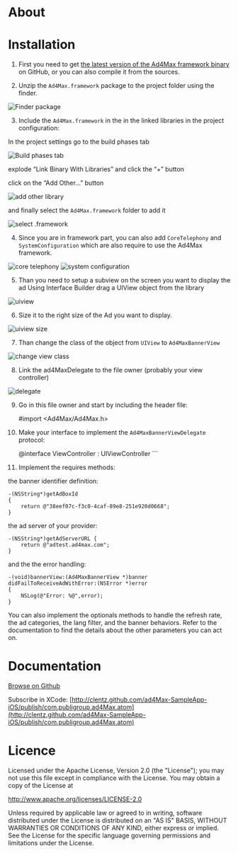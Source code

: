 About
=======================

Installation
=======================

1) First you need to get [the latest version of the Ad4Max framework binary]() on GitHub, or you can also compile it from the sources.2) Unzip the `Ad4Max.framework` package to the project folder using the finder.

![Finder package](http://clentz.github.com/ad4Max-SampleApp-iOS/tutorial/01.png)

3) Include the `Ad4Max.framework` in the in the linked libraries in the project configuration:

In the project settings go to the build phases tab

![Build phases tab](http://clentz.github.com/ad4Max-SampleApp-iOS/tutorial/02.png)


explode “Link Binary With Libraries” and click the “+” button

click on the “Add Other...” button

![add other library](http://clentz.github.com/ad4Max-SampleApp-iOS/tutorial/03.png)and finally select the `Ad4Max.framework` folder to add it

![select .framework](http://clentz.github.com/ad4Max-SampleApp-iOS/tutorial/04.png)

4) Since you are in framework part, you can also add `CoreTelephony` and `SystemConfiguration` which are  also require to use the Ad4Max framework.

![core telephony](http://clentz.github.com/ad4Max-SampleApp-iOS/tutorial/05.png)
![system configuration](http://clentz.github.com/ad4Max-SampleApp-iOS/tutorial/06.png)

5) Than you need to setup a subview on the screen you want to display the adUsing Interface Builder drag a UIView object from the library

![uiview](http://clentz.github.com/ad4Max-SampleApp-iOS/tutorial/07.png)6) Size it to the right size of the Ad you want to display.

![uiview size](http://clentz.github.com/ad4Max-SampleApp-iOS/tutorial/08.png)

7) Than change the class of the object from `UIView` to `Ad4MaxBannerView`

![change view class](http://clentz.github.com/ad4Max-SampleApp-iOS/tutorial/09.png)

8) Link the ad4MaxDelegate to the file owner (probably your view controller)

![delegate](http://clentz.github.com/ad4Max-SampleApp-iOS/tutorial/10.png)9) Go in this file owner and start by including the header file:

	#import <Ad4Max/Ad4Max.h>10) Make your interface to implement the `Ad4MaxBannerViewDelegate` protocol:	@interface ViewController : UIViewController <Ad4MaxBannerViewDelegate>```11) Implement the requires methods:	
the banner identifier definition:

	-(NSString*)getAdBoxId	{		return @"38eef07c-f3c0-4caf-89e8-251e920d0668";	}

the ad server of your provider:

	-(NSString*)getAdServerURL {
    	return @"adtest.ad4max.com";
	}

and the the error handling:

	-(void)bannerView:(Ad4MaxBannerView *)banner didFailToReceiveAdWithError:(NSError *)error
	{	    NSLog(@"Error: %@",error);	}You can also implement the optionals methods to handle the refresh rate, the ad categories, the lang filter, and the banner behaviors. Refer to the documentation to find the details about the other parameters you can act on.

Documentation
========


[Browse on Github](http://clentz.github.com/ad4Max-SampleApp-iOS/)

Subscribe in XCode: [http://clentz.github.com/ad4Max-SampleApp-iOS/publish/com.publigroup.ad4Max.atom](http://clentz.github.com/ad4Max-SampleApp-iOS/publish/com.publigroup.ad4Max.atom)

Licence
===========

Licensed under the Apache License, Version 2.0 (the "License"); you may not
use this file except in compliance with the License.  You may obtain a copy
of the License at

http://www.apache.org/licenses/LICENSE-2.0

Unless required by applicable law or agreed to in writing, software
distributed under the License is distributed on an "AS IS" BASIS, WITHOUT
WARRANTIES OR CONDITIONS OF ANY KIND, either express or implied.  See the
License for the specific language governing permissions and limitations under
the License.